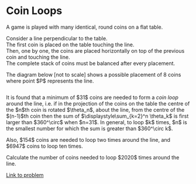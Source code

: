 # Coin Loops

<p>
A game is played with many identical, round coins on a flat table.
</p>
<p>
Consider a line perpendicular to the table.<br />
The first coin is placed on the table touching the line.<br />
Then, one by one, the coins are placed horizontally on top of the previous coin and touching the line.<br />
The complete stack of coins must be balanced after every placement.
</p>
<p>
The diagram below [not to scale] shows a possible placement of 8 coins where point $P$ represents the line.
</p>
<div style="text-align:center;">
<img src="project/images/p737_coinloop.jpg" class="dark_img" alt="" /></div>
<p>
It is found that a minimum of $31$ coins are needed to form a <i>coin loop</i> around the line, i.e. if in the projection of the coins on the table the centre of the $n$th coin is rotated $\theta_n$, about the line, from the centre of the $(n-1)$th coin then the sum of $\displaystyle\sum_{k=2}^n \theta_k$ is first larger than $360^\circ$ when $n=31$. In general, to loop $k$ times, $n$ is the smallest number for which the sum is greater than $360^\circ k$.
</p>
<p>
Also, $154$ coins are needed to loop two times around the line, and $6947$ coins to loop ten times.
</p>
<p>
Calculate the number of coins needed to loop $2020$ times around the line.
</p>

[Link to problem](https://projecteuler.net/problem=737)
